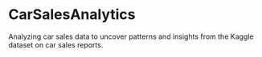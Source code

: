 # CarSalesAnalytics
Analyzing car sales data to uncover patterns and insights from the Kaggle dataset on car sales reports.
